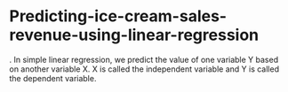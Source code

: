 # Predicting-ice-cream-sales-revenue-using-linear-regression
. In simple linear regression, we predict the value of one variable Y based on another variable X. X is called the independent variable and Y is called the dependent variable.
